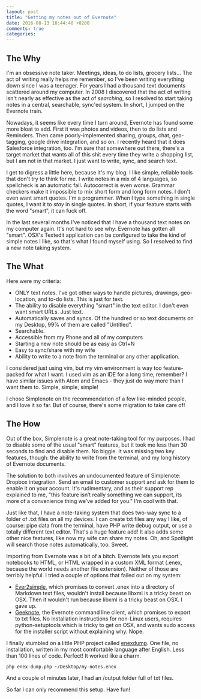 ```yaml
---
layout: post
title: "Getting my notes out of Evernote"
date: 2016-08-13 16:44:40 +0200
comments: true
categories:
---
```


The Why
---

I'm an obsessive note taker. Meetings, ideas, to do lists, grocery lists... The act of writing really helps me remember, so I've been writing everything down since I was a teenager.  For years I had a thousand text documents scattered around my computer. In 2008 I discovered that the act of writing isn't nearly as effective as the act of *searching*, so I resolved to start taking notes in a central, searchable, sync'ed system. In short, I jumped on the Evernote train.

Nowadays, it seems like every time I turn around, Evernote has found some more bloat to add. First it was photos and videos, then to do lists and Reminders. Then came poorly-implemented sharing, groups, chat, geo-tagging, google drive integration, and so on. I recently heard that it does Salesforce integration, too. I'm sure that somewhere out there, there's a target market that wants all of this shit every time they write a shopping list, but I am not in that market. I just want to write, sync, and search text.

I get to digress a little here, because it's my blog. I like simple, reliable tools that don't try to think for me. I write notes in a mix of 4 languages, so spellcheck is an automatic fail. Autocorrect is even worse. Grammar checkers make it impossible to mix short form and long form notes. I don't even want smart quotes. I'm a programmer. When I type something in single quotes, I want it to *stay* in single quotes. In short, if your feature starts with the word "smart", it can fuck off.

In the last several months I've noticed that I have a thousand text notes on my computer again. It's not hard to see why: Evernote has gotten all "smart". OSX's Textedit application can be configured to take the kind of simple notes I like, so that's what I found myself using. So I resolved to find a new note taking system.

The What
---

Here were my criteria:

* ONLY text notes. I've got other ways to handle pictures, drawings, geo-location, and to-do lists. This is just for text.
* The ability to disable everything "smart" in the text editor. I don't even want smart URLs. Just text.
* Automatically saves and syncs. Of the hundred or so text documents on my Desktop, 99% of them are called "Untitled".
* Searchable.
* Accessible from my Phone and all of my computers
* Starting a new note should be as easy as Ctrl+N
* Easy to sync/share with my wife
* Ability to write to a note from the terminal or any other application.

I considered just using vim, but my vim environment is way too feature-packed for what I want. I used vim as an IDE for a long time, remember? I have similar issues with Atom and Emacs - they just do way more than I want them to. Simple, simple, simple!

I chose Simplenote on the recommendation of a few like-minded people, and I love it so far. But of course, there's some migration to take care of!

The How
---

Out of the box, Simplenote is a great note-taking tool for my purposes. I had to disable some of the usual "smart" features, but it took me less than 30 seconds to find and disable them. No biggie. It was missing two key features, though: the ability to write from the terminal, and my long history of Evernote documents.

The solution to both involves an undocumented feature of Simplenote: Dropbox integration. Send an email to customer support and ask for them to enable it on your account. It's rudimentary, and as their support rep explained to me, "this feature isn’t really something we can support, its more of a convenience thing we’ve added for you." I'm cool with that.

Just like that, I have a note-taking system that does two-way sync to a folder of .txt files on all my devices. I can create txt files any way I like, of course: pipe data from the terminal, have PHP write debug output, or use a totally different text editor. That's a huge feature add! It also adds some other nice features, like now my wife can share my notes. Oh, and Spotlight will search those notes automatically, too. Sweet.

Importing from Evernote was a bit of a bitch. Evernote lets you export notebooks to HTML, or HTML wrapped in a custom XML format (.enex, because the world needs another file extension). Neither of those are terribly helpful. I tried a couple of options that failed out on my system:

* [Ever2simple](https://github.com/claytron/ever2simple), which promises to convert .enex into a directory of Markdown text files, wouldn't install because libxml is a tricky beast on OSX. Then it wouldn't run because libxml is a tricky beast on OSX. I gave up.
* [Geeknote](http://www.geeknote.me/), the Evernote command line client, which promises to export to txt files. No installation instructions for non-Linux users, requires python-setuptools which is tricky to get on OSX, and wants sudo access for the installer script without explaining why. Nope.

I finally stumbled on a little PHP project called [enexdump](https://github.com/panicsteve/enex-dump). One file, no installation, written in my most comfortable language after English. Less than 100 lines of code. Perfect! It worked like a charm.

```php enex-dump.php ~/Desktop/my-notes.enex```

And a couple of minutes later, I had an /output folder full of txt files.

So far I can only recommend this setup. Have fun!
